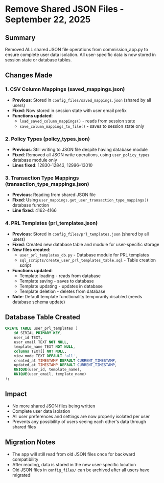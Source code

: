# Remove Shared JSON Files - September 22, 2025

## Summary
Removed ALL shared JSON file operations from commission_app.py to ensure complete user data isolation. All user-specific data is now stored in session state or database tables.

## Changes Made

### 1. CSV Column Mappings (saved_mappings.json)
- **Previous**: Stored in `config_files/saved_mappings.json` (shared by all users)
- **Fixed**: Now stored in session state with user email prefix
- **Functions updated**: 
  - `load_saved_column_mappings()` - reads from session state
  - `save_column_mappings_to_file()` - saves to session state only

### 2. Policy Types (policy_types.json)
- **Previous**: Still writing to JSON file despite having database module
- **Fixed**: Removed all JSON write operations, using `user_policy_types` database module only
- **Lines fixed**: 12830-12843, 12996-13010

### 3. Transaction Type Mappings (transaction_type_mappings.json)
- **Previous**: Reading from shared JSON file
- **Fixed**: Using `user_mappings.get_user_transaction_type_mappings()` database function
- **Line fixed**: 4162-4166

### 4. PRL Templates (prl_templates.json)
- **Previous**: Stored in `config_files/prl_templates.json` (shared by all users)
- **Fixed**: Created new database table and module for user-specific storage
- **New files created**:
  - `user_prl_templates_db.py` - Database module for PRL templates
  - `sql_scripts/create_user_prl_templates_table.sql` - Table creation script
- **Functions updated**:
  - Template loading - reads from database
  - Template saving - saves to database
  - Template updating - updates in database
  - Template deletion - deletes from database
- **Note**: Default template functionality temporarily disabled (needs database schema update)

## Database Table Created
```sql
CREATE TABLE user_prl_templates (
    id SERIAL PRIMARY KEY,
    user_id TEXT,
    user_email TEXT NOT NULL,
    template_name TEXT NOT NULL,
    columns TEXT[] NOT NULL,
    view_mode TEXT DEFAULT 'all',
    created_at TIMESTAMP DEFAULT CURRENT_TIMESTAMP,
    updated_at TIMESTAMP DEFAULT CURRENT_TIMESTAMP,
    UNIQUE(user_id, template_name),
    UNIQUE(user_email, template_name)
);
```

## Impact
- No more shared JSON files being written
- Complete user data isolation
- All user preferences and settings are now properly isolated per user
- Prevents any possibility of users seeing each other's data through shared files

## Migration Notes
- The app will still read from old JSON files once for backward compatibility
- After reading, data is stored in the new user-specific location
- Old JSON files in `config_files/` can be archived after all users have migrated